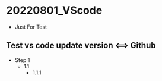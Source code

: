 # 20220801_VScode
* Just For Test
## Test vs code update version <==> Github
* Step 1  
    * 1.1  
        * 1.1.1
